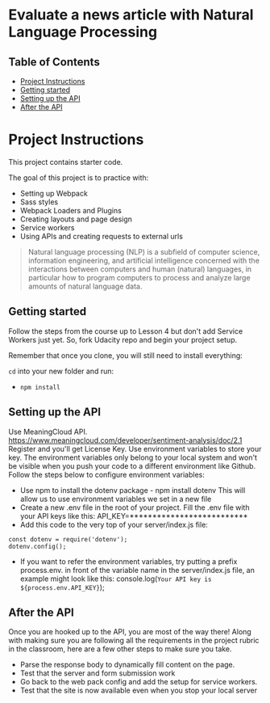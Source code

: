 # Evaluate a news article with Natural Language Processing


## Table of Contents

* [Project Instructions](#project_instructions)
* [Getting started](##getting_started)
* [Setting up the API](##Setting_up_the_API)
* [After the API](###After_the_API)



# Project Instructions

This project contains starter code. 

The goal of this project is to  practice with:
- Setting up Webpack
- Sass styles
- Webpack Loaders and Plugins
- Creating layouts and page design
- Service workers
- Using APIs and creating requests to external urls



> Natural language processing (NLP) is a subfield of computer science, information engineering, and artificial intelligence
concerned with the interactions between computers and human (natural) languages, in particular how to program computers to
process and analyze large amounts of natural language data.


## Getting started

 Follow the steps from the course up to Lesson 4 but don't add Service Workers just yet.  So, fork Udacity repo and begin your project setup.

Remember that once you clone, you will still need to install everything:

`cd` into your new folder and run:
- `npm install`

## Setting up the API

Use MeaningCloud API. https://www.meaningcloud.com/developer/sentiment-analysis/doc/2.1
Register and you'll get License Key.
Use environment variables to store your key.
The environment variables only belong to your local system and won't be visible when you push your code to a different environment like Github. Follow the steps below to configure environment variables:

- Use npm to install the dotenv package - npm install dotenv This will allow us to use environment variables we set in a new file
- Create a new .env file in the root of your project.
Fill the .env file with your API keys like this:
API_KEY=**************************
- Add this code to the very top of your server/index.js file:
```
const dotenv = require('dotenv');
dotenv.config();
```

- If you want to refer the environment variables, try putting a prefix process.env. in front of the variable name in the server/index.js file, an example might look like this:
console.log(`Your API key is ${process.env.API_KEY}`);


## After the API

Once you are hooked up to the API, you are most of the way there! Along with making sure you are following all the requirements in the project rubric in the classroom, here are a few other steps to make sure you take.

- Parse the response body to dynamically fill content on the page.
- Test that the server and form submission work
- Go back to the web pack config and add the setup for service workers. 
- Test that the site is now available even when you stop your local server
